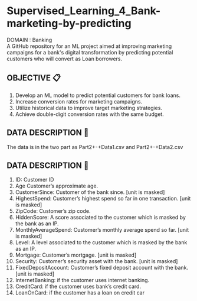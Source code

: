 # Supervised_Learning_4_Bank-marketing-by-predicting
DOMAIN : Banking<br>
A GitHub repository for an ML project aimed at improving marketing campaigns for a bank's digital transformation by predicting potential customers who will convert as Loan borrowers.

## OBJECTIVE :clipboard:
1. Develop an ML model to predict potential customers for bank loans.
2. Increase conversion rates for marketing campaigns.
3. Utilize historical data to improve target marketing strategies.
4. Achieve double-digit conversion rates with the same budget.

## DATA DESCRIPTION :page_with_curl:
The data is in the two part as Part2+-+Data1.csv and Part2+-+Data2.csv

## DATA DESCRIPTION :file_folder:
1. ID: Customer ID
2. Age Customer’s approximate age.
3. CustomerSince: Customer of the bank since. [unit is masked]
4. HighestSpend: Customer’s highest spend so far in one transaction. [unit is masked]
5. ZipCode: Customer’s zip code.
6. HiddenScore: A score associated to the customer which is masked by the bank as an IP.
7. MonthlyAverageSpend: Customer’s monthly average spend so far. [unit is masked]
8. Level: A level associated to the customer which is masked by the bank as an IP.
9. Mortgage: Customer’s mortgage. [unit is masked]
10. Security: Customer’s security asset with the bank. [unit is masked]
11. FixedDepositAccount: Customer’s fixed deposit account with the bank. [unit is masked]
12. InternetBanking: if the customer uses internet banking.
13. CreditCard: if the customer uses bank’s credit card.
14. LoanOnCard: if the customer has a loan on credit car
